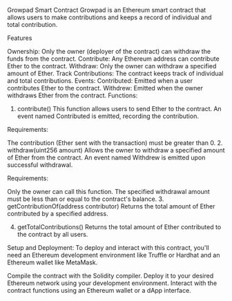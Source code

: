 





Growpad Smart Contract
Growpad is an Ethereum smart contract that allows users to make contributions and keeps a record of individual and total contribution.

Features

Ownership: Only the owner (deployer of the contract) can withdraw the funds from the contract.
Contribute: Any Ethereum address can contribute Ether to the contract.
Withdraw: Only the owner can withdraw a specified amount of Ether.
Track Contributions: The contract keeps track of individual and total contributions.
Events:
Contributed: Emitted when a user contributes Ether to the contract.
Withdrew: Emitted when the owner withdraws Ether from the contract.
Functions:
1. contribute()
This function allows users to send Ether to the contract. An event named Contributed is emitted, recording the contribution.

Requirements:

The contribution (Ether sent with the transaction) must be greater than 0.
2. withdraw(uint256 amount)
Allows the owner to withdraw a specified amount of Ether from the contract. An event named Withdrew is emitted upon successful withdrawal.

Requirements:

Only the owner can call this function.
The specified withdrawal amount must be less than or equal to the contract's balance.
3. getContributionOf(address contributor)
Returns the total amount of Ether contributed by a specified address.

4. getTotalContributions()
Returns the total amount of Ether contributed to the contract by all users.

Setup and Deployment:
To deploy and interact with this contract, you'll need an Ethereum development environment like Truffle or Hardhat and an Ethereum wallet like MetaMask.

Compile the contract with the Solidity compiler.
Deploy it to your desired Ethereum network using your development environment.
Interact with the contract functions using an Ethereum wallet or a dApp interface.
